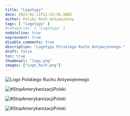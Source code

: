 ```yaml
---
title: "Logotypy"
date: 2023-02-11T11:31:56.580Z
author: Polski Ruch Antywojenny
tags: [ "Logotypy" ]
#categories: [ "Logotypy" ]
nodateline: true
noprevnext: true
disable_comments: true
description: "Logotypy Polskiego Ruchu Antywojennego."
draft: false
toc: true
thumbnail: "logo.png"
images: ["Logo_Ruch.png"]
---
```


![Logo Polskiego Ruchu Antywojennego](/PRA.jpeg)

![#StopAmerykanizacjiPolski](/SAP-1.jpeg)

![#StopAmerykanizacjiPolski](/SAP2.jpeg)

![#StopAmerykanizacjiPolski](/SAP3.jpeg)
